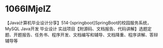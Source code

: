 # 1066lMjelZ
【Java计算机毕业设计分享】514-[springboot]SpringBoot的校园服务系统，MySQL Java开发 毕业设计 实战项目【附源码、文档报告、代码讲解】选题定题、开题报告、任务书、程序开发、文档编写和辅导、文档降重、程序讲解、答辩辅导等
